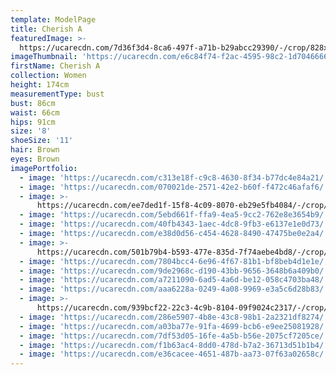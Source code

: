 ```yaml
---
template: ModelPage
title: Cherish A
featuredImage: >-
  https://ucarecdn.com/7d36f3d4-8ca6-497f-a71b-b29abcc29390/-/crop/828x416/0,0/-/preview/
imageThumbnail: 'https://ucarecdn.com/e6c84f74-f2ac-4595-98c2-1d7046666e28/'
firstName: Cherish A
collection: Women
height: 174cm
measurementType: bust
bust: 86cm
waist: 66cm
hips: 91cm
size: '8'
shoeSize: '11'
hair: Brown
eyes: Brown
imagePortfolio:
  - image: 'https://ucarecdn.com/c313e18f-c9c8-4630-8f34-b77dc4e84a21/'
  - image: 'https://ucarecdn.com/070021de-2571-42e2-b60f-f472c46afaf6/'
  - image: >-
      https://ucarecdn.com/ee7ded1f-15f8-4c09-8070-eb29e5fb4084/-/crop/828x1444/0,105/-/preview/
  - image: 'https://ucarecdn.com/5ebd661f-ffa9-4ea5-9cc2-762e8e3654b9/'
  - image: 'https://ucarecdn.com/40fb4343-1aec-4dc8-9fb3-e6137e1e0d73/'
  - image: 'https://ucarecdn.com/e38d0d56-c454-4628-8490-47475be0e2a4/'
  - image: >-
      https://ucarecdn.com/501b79b4-b593-477e-835d-7f74aebe4bd8/-/crop/828x1450/0,110/-/preview/
  - image: 'https://ucarecdn.com/7804bcc4-6e96-4f67-81b1-bf8beb4d1e1e/'
  - image: 'https://ucarecdn.com/9de2968c-d190-43bb-9656-3648b6a409b0/'
  - image: 'https://ucarecdn.com/a7211090-6ad5-4a6d-be12-058c4703ba48/'
  - image: 'https://ucarecdn.com/aaa6228a-0249-4a08-9969-e3a5c6d28b83/'
  - image: >-
      https://ucarecdn.com/939bcf22-22c3-4c9b-8104-09f9024c2317/-/crop/778x1136/14,320/-/preview/
  - image: 'https://ucarecdn.com/286e5907-4b8e-43c8-98b1-2a2321df8274/'
  - image: 'https://ucarecdn.com/a03ba77e-91fa-4699-bcb6-e9ee25081928/'
  - image: 'https://ucarecdn.com/7df53d05-16fe-4a5b-b56e-2075cf7205ce/'
  - image: 'https://ucarecdn.com/f1b63ac4-8dd0-478d-b7a2-36713d51b1b4/'
  - image: 'https://ucarecdn.com/e36cacee-4651-487b-aa73-07f63a02658c/'
---
```


